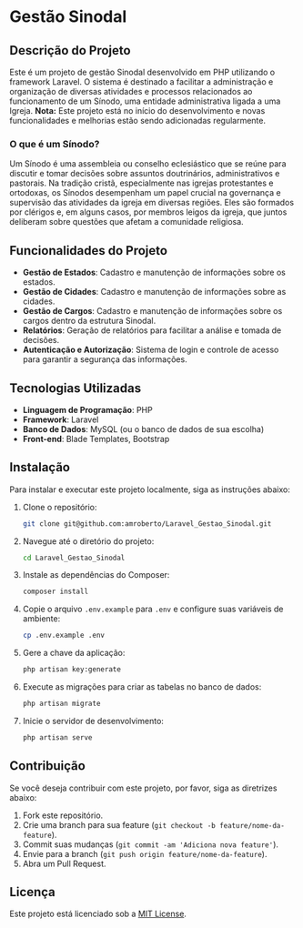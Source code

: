 # Gestão Sinodal

## Descrição do Projeto

Este é um projeto de gestão Sinodal desenvolvido em PHP utilizando o framework Laravel. O sistema é destinado a facilitar a administração e organização de diversas atividades e processos relacionados ao funcionamento de um Sínodo, uma entidade administrativa ligada a uma Igreja. **Nota:** Este projeto está no início do desenvolvimento e novas funcionalidades e melhorias estão sendo adicionadas regularmente.

### O que é um Sínodo?

Um Sínodo é uma assembleia ou conselho eclesiástico que se reúne para discutir e tomar decisões sobre assuntos doutrinários, administrativos e pastorais. Na tradição cristã, especialmente nas igrejas protestantes e ortodoxas, os Sínodos desempenham um papel crucial na governança e supervisão das atividades da igreja em diversas regiões. Eles são formados por clérigos e, em alguns casos, por membros leigos da igreja, que juntos deliberam sobre questões que afetam a comunidade religiosa.

## Funcionalidades do Projeto

- **Gestão de Estados**: Cadastro e manutenção de informações sobre os estados.
- **Gestão de Cidades**: Cadastro e manutenção de informações sobre as cidades.
- **Gestão de Cargos**: Cadastro e manutenção de informações sobre os cargos dentro da estrutura Sinodal.
- **Relatórios**: Geração de relatórios para facilitar a análise e tomada de decisões.
- **Autenticação e Autorização**: Sistema de login e controle de acesso para garantir a segurança das informações.

## Tecnologias Utilizadas

- **Linguagem de Programação**: PHP
- **Framework**: Laravel
- **Banco de Dados**: MySQL (ou o banco de dados de sua escolha)
- **Front-end**: Blade Templates, Bootstrap

## Instalação

Para instalar e executar este projeto localmente, siga as instruções abaixo:

1. Clone o repositório:
    ```bash
    git clone git@github.com:amroberto/Laravel_Gestao_Sinodal.git
    ```

2. Navegue até o diretório do projeto:
    ```bash
    cd Laravel_Gestao_Sinodal
    ```

3. Instale as dependências do Composer:
    ```bash
    composer install
    ```

4. Copie o arquivo `.env.example` para `.env` e configure suas variáveis de ambiente:
    ```bash
    cp .env.example .env
    ```

5. Gere a chave da aplicação:
    ```bash
    php artisan key:generate
    ```

6. Execute as migrações para criar as tabelas no banco de dados:
    ```bash
    php artisan migrate
    ```

7. Inicie o servidor de desenvolvimento:
    ```bash
    php artisan serve
    ```

## Contribuição

Se você deseja contribuir com este projeto, por favor, siga as diretrizes abaixo:

1. Fork este repositório.
2. Crie uma branch para sua feature (`git checkout -b feature/nome-da-feature`).
3. Commit suas mudanças (`git commit -am 'Adiciona nova feature'`).
4. Envie para a branch (`git push origin feature/nome-da-feature`).
5. Abra um Pull Request.

## Licença

Este projeto está licenciado sob a [MIT License](LICENSE).
